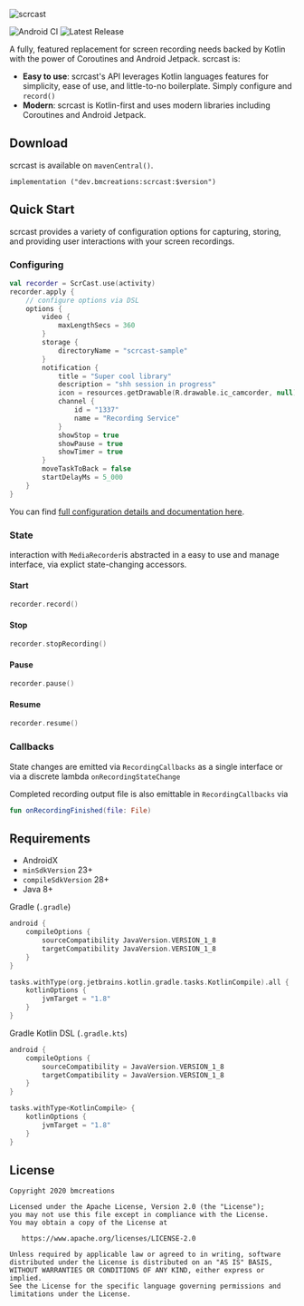 ![scrcast](readme-header.png)

![Android CI](https://github.com/bmcreations/scrcast/workflows/Android%20CI/badge.svg)
![Latest Release](https://img.shields.io/github/v/release/bmcreations/scrcast)

A fully, featured replacement for screen recording needs backed by Kotlin with the power of Coroutines and Android Jetpack. scrcast is:

* <b>Easy to use</b>: scrcast's API leverages Kotlin languages features for simplicity, ease of use, and little-to-no boilerplate. Simply configure and `record()`
* <b>Modern</b>: scrcast is Kotlin-first and uses modern libraries including Coroutines and Android Jetpack.

## Download

scrcast is available on `mavenCentral()`.

`implementation ("dev.bmcreations:scrcast:$version")`

## Quick Start

scrcast provides a variety of configuration options for capturing, storing, and providing user interactions with your screen recordings.

### Configuring

```kotlin
val recorder = ScrCast.use(activity)
recorder.apply {
    // configure options via DSL
    options {
        video {
            maxLengthSecs = 360
        }
        storage {
            directoryName = "scrcast-sample"
        }
        notification {
            title = "Super cool library"
            description = "shh session in progress"
            icon = resources.getDrawable(R.drawable.ic_camcorder, null).toBitmap()
            channel {
                id = "1337"
                name = "Recording Service"
            }
            showStop = true
            showPause = true
            showTimer = true
        }
        moveTaskToBack = false
        startDelayMs = 5_000
    }
}
```

You can find [full configuration details and documentation here](https://bmcreations.github.io/scrcast/).

### State

interaction with `MediaRecorder`is abstracted in a easy to use and manage interface, via explict state-changing accessors.

#### Start

```kotlin
recorder.record()
```

#### Stop

```kotlin
recorder.stopRecording()
```

#### Pause

```kotlin
recorder.pause()
```

#### Resume

```kotlin
recorder.resume()
```

### Callbacks

State changes are emitted via `RecordingCallbacks` as a single interface or via a discrete lambda `onRecordingStateChange`

Completed recording output file is also emittable in `RecordingCallbacks` via

 ```kotlin
 fun onRecordingFinished(file: File)
 ```

## Requirements

* AndroidX
* `minSdkVersion` 23+
* `compileSdkVersion` 28+
* Java 8+

Gradle (`.gradle`)

```kotlin
android {
    compileOptions {
        sourceCompatibility JavaVersion.VERSION_1_8
        targetCompatibility JavaVersion.VERSION_1_8
    }
}

tasks.withType(org.jetbrains.kotlin.gradle.tasks.KotlinCompile).all {
    kotlinOptions {
        jvmTarget = "1.8"
    }
}
```

Gradle Kotlin DSL (`.gradle.kts`)

```kotlin
android {
    compileOptions {
        sourceCompatibility = JavaVersion.VERSION_1_8
        targetCompatibility = JavaVersion.VERSION_1_8
    }
}

tasks.withType<KotlinCompile> {
    kotlinOptions {
        jvmTarget = "1.8"
    }
}
```

## License

```text
Copyright 2020 bmcreations

Licensed under the Apache License, Version 2.0 (the "License");
you may not use this file except in compliance with the License.
You may obtain a copy of the License at

   https://www.apache.org/licenses/LICENSE-2.0

Unless required by applicable law or agreed to in writing, software
distributed under the License is distributed on an "AS IS" BASIS,
WITHOUT WARRANTIES OR CONDITIONS OF ANY KIND, either express or implied.
See the License for the specific language governing permissions and
limitations under the License.
```

